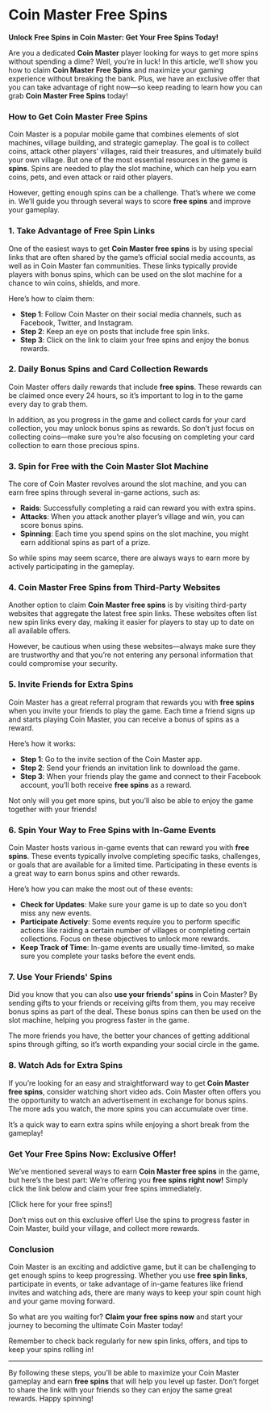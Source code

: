 # Coin Master Free Spins

**Unlock Free Spins in Coin Master: Get Your Free Spins Today!**

Are you a dedicated **Coin Master** player looking for ways to get more spins without spending a dime? Well, you’re in luck! In this article, we’ll show you how to claim **Coin Master Free Spins** and maximize your gaming experience without breaking the bank. Plus, we have an exclusive offer that you can take advantage of right now—so keep reading to learn how you can grab **Coin Master Free Spins** today!

### How to Get Coin Master Free Spins

Coin Master is a popular mobile game that combines elements of slot machines, village building, and strategic gameplay. The goal is to collect coins, attack other players’ villages, raid their treasures, and ultimately build your own village. But one of the most essential resources in the game is **spins**. Spins are needed to play the slot machine, which can help you earn coins, pets, and even attack or raid other players.

However, getting enough spins can be a challenge. That’s where we come in. We’ll guide you through several ways to score **free spins** and improve your gameplay.

### 1. **Take Advantage of Free Spin Links**

One of the easiest ways to get **Coin Master free spins** is by using special links that are often shared by the game’s official social media accounts, as well as in Coin Master fan communities. These links typically provide players with bonus spins, which can be used on the slot machine for a chance to win coins, shields, and more.

Here’s how to claim them:

- **Step 1**: Follow Coin Master on their social media channels, such as Facebook, Twitter, and Instagram.
- **Step 2**: Keep an eye on posts that include free spin links.
- **Step 3**: Click on the link to claim your free spins and enjoy the bonus rewards.

### 2. **Daily Bonus Spins and Card Collection Rewards**

Coin Master offers daily rewards that include **free spins**. These rewards can be claimed once every 24 hours, so it’s important to log in to the game every day to grab them.

In addition, as you progress in the game and collect cards for your card collection, you may unlock bonus spins as rewards. So don’t just focus on collecting coins—make sure you’re also focusing on completing your card collection to earn those precious spins.

### 3. **Spin for Free with the Coin Master Slot Machine**

The core of Coin Master revolves around the slot machine, and you can earn free spins through several in-game actions, such as:

- **Raids**: Successfully completing a raid can reward you with extra spins.
- **Attacks**: When you attack another player’s village and win, you can score bonus spins.
- **Spinning**: Each time you spend spins on the slot machine, you might earn additional spins as part of a prize.

So while spins may seem scarce, there are always ways to earn more by actively participating in the gameplay.

### 4. **Coin Master Free Spins from Third-Party Websites**

Another option to claim **Coin Master free spins** is by visiting third-party websites that aggregate the latest free spin links. These websites often list new spin links every day, making it easier for players to stay up to date on all available offers.

However, be cautious when using these websites—always make sure they are trustworthy and that you’re not entering any personal information that could compromise your security.

### 5. **Invite Friends for Extra Spins**

Coin Master has a great referral program that rewards you with **free spins** when you invite your friends to play the game. Each time a friend signs up and starts playing Coin Master, you can receive a bonus of spins as a reward.

Here’s how it works:
- **Step 1**: Go to the invite section of the Coin Master app.
- **Step 2**: Send your friends an invitation link to download the game.
- **Step 3**: When your friends play the game and connect to their Facebook account, you’ll both receive **free spins** as a reward.

Not only will you get more spins, but you’ll also be able to enjoy the game together with your friends!

### 6. **Spin Your Way to Free Spins with In-Game Events**

Coin Master hosts various in-game events that can reward you with **free spins**. These events typically involve completing specific tasks, challenges, or goals that are available for a limited time. Participating in these events is a great way to earn bonus spins and other rewards.

Here’s how you can make the most out of these events:
- **Check for Updates**: Make sure your game is up to date so you don’t miss any new events.
- **Participate Actively**: Some events require you to perform specific actions like raiding a certain number of villages or completing certain collections. Focus on these objectives to unlock more rewards.
- **Keep Track of Time**: In-game events are usually time-limited, so make sure you complete your tasks before the event ends.

### 7. **Use Your Friends' Spins**

Did you know that you can also **use your friends’ spins** in Coin Master? By sending gifts to your friends or receiving gifts from them, you may receive bonus spins as part of the deal. These bonus spins can then be used on the slot machine, helping you progress faster in the game.

The more friends you have, the better your chances of getting additional spins through gifting, so it’s worth expanding your social circle in the game.

### 8. **Watch Ads for Extra Spins**

If you’re looking for an easy and straightforward way to get **Coin Master free spins**, consider watching short video ads. Coin Master often offers you the opportunity to watch an advertisement in exchange for bonus spins. The more ads you watch, the more spins you can accumulate over time.

It’s a quick way to earn extra spins while enjoying a short break from the gameplay!

### **Get Your Free Spins Now: Exclusive Offer!**

We’ve mentioned several ways to earn **Coin Master free spins** in the game, but here’s the best part: We’re offering you **free spins right now!** Simply click the link below and claim your free spins immediately.

[Click here for your free spins!]

Don’t miss out on this exclusive offer! Use the spins to progress faster in Coin Master, build your village, and collect more rewards.

### Conclusion

Coin Master is an exciting and addictive game, but it can be challenging to get enough spins to keep progressing. Whether you use **free spin links**, participate in events, or take advantage of in-game features like friend invites and watching ads, there are many ways to keep your spin count high and your game moving forward.

So what are you waiting for? **Claim your free spins now** and start your journey to becoming the ultimate Coin Master today!

Remember to check back regularly for new spin links, offers, and tips to keep your spins rolling in!

---

By following these steps, you'll be able to maximize your Coin Master gameplay and earn **free spins** that will help you level up faster. Don’t forget to share the link with your friends so they can enjoy the same great rewards. Happy spinning!
